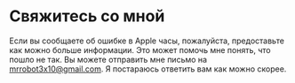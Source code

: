 # Свяжитесь со мной
Если вы сообщаете об ошибке в Apple часы, пожалуйста, предоставьте как можно больше информации. Это может помочь мне понять, что пошло не так. Вы можете отправить мне письмо на mrrobot3x10@gmail.com. Я постараюсь ответить вам как можно скорее.
